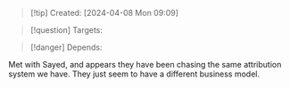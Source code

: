 
>[!tip] Created: [2024-04-08 Mon 09:09]

>[!question] Targets: 

>[!danger] Depends: 

Met with Sayed, and appears they have been chasing the same attribution system we have.
They just seem to have a different business model.